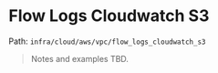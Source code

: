 # Flow Logs Cloudwatch S3

Path: `infra/cloud/aws/vpc/flow_logs_cloudwatch_s3`

> Notes and examples TBD.
